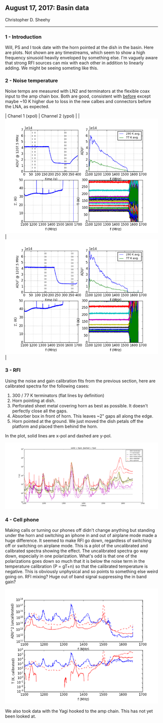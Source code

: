 ## August 17, 2017: Basin data
Christopher D. Sheehy
<hr>

### 1 - Introduction

Will, PS and I took date with the horn pointed at the dish in the basin. Here
are plots. Not shown are any timestreams, which seem to show a high frequency
sinusoid heavily enveloped by something else. I'm vaguely aware that strong RFI
sources can mix with each other in addition to linearly adding. We might be
seeing someting like this.

### 2 - Noise temperature


Noise temps are measured with LN2 and terminators at the flexible coax input to
the amp chain box. Both are good, consistent with
[before](../20170425_noise_temp/index.md) except maybe ~10 K higher due to loss
in the new calbes and connectors before the LNA, as expected.

| Chanel 1 (xpol) | Channel 2 (ypol) |
| ![](fig_1.png) | ![](fig_2.png) |


### 3 - RFI

Using the noise and gain calibration fits from the previous section, here are
calibrated spectra for the following cases:

1. 300 / 77 K terminators (flat lines by definition)
2. Horn pointing at dish.
3. Perforated sheet metal covering horn as best as possible. It doesn't
   perfectly close all the gaps.
4. Absorber box in front of horn. This leaves ~2" gaps all along the edge.
5. Horn pointed at the ground. We just moved the dish petals off the platform
   and placed them behind the horn.

In the plot, solid lines are x-pol and dashed are y-pol.

![](fig_3.png)

### 4 - Cell phone 

Making calls or turning our phones off didn't change anything but standing under
the horn and switching an iphone in and out of airplane mode made a huge
difference. It seemed to make RFI go down, regardless of switching off or
switching on airplane mode. This is a plot of the uncalibrated and calibrated
spectra showing the effect. The uncalibrated spectra go way down, especially in
one polarization. What's odd is that one of the polarizations goes down so much
that it is below the noise term in the temperature calibration (P = gT+n) so
that the calibrated temperature is negative. This is obviously unphysical and so
points to something else weird going on. RFI mixing? Huge out of band signal
suppressing the in band gain?

![](fig_4.png)


We also took data with the Yagi hooked to the amp chain. This has not yet been
looked at.
